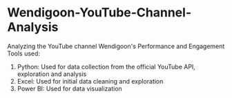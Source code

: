 # Wendigoon-YouTube-Channel-Analysis
Analyzing the YouTube channel Wendigoon's Performance and Engagement
Tools used:
1. Python: Used for data collection from the official YouTube API, exploration and analysis
2. Excel: Used for initial data cleaning and exploration
3. Power BI: Used for data visualization

